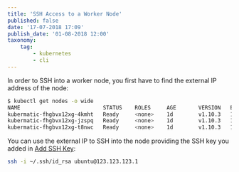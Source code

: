 ```yaml
---
title: 'SSH Access to a Worker Node'
published: false
date: '17-07-2018 17:09'
publish_date: '01-08-2018 12:00'
taxonomy:
    tag:
        - kubernetes
        - cli
---
```


In order to SSH into a worker node, you first have to find the external IP address of the node:

```bash
$ kubectl get nodes -o wide
NAME                          STATUS    ROLES     AGE       VERSION   EXTERNAL-IP       OS-IMAGE             KERNEL-VERSION      CONTAINER-RUNTIME
kubermatic-fhgbvx12xg-4kmht   Ready     <none>    1d        v1.10.3   123.123.123.1     Ubuntu 16.04.4 LTS   4.4.0-116-generic   docker://17.3.2
kubermatic-fhgbvx12xg-jzspq   Ready     <none>    1d        v1.10.3   123.123.123.2     Ubuntu 16.04.4 LTS   4.4.0-116-generic   docker://17.3.2
kubermatic-fhgbvx12xg-t8nwc   Ready     <none>    1d        v1.10.3   123.123.123.3     Ubuntu 16.04.4 LTS   4.4.0-116-generic   docker://17.3.2
```

You can use the external IP to SSH into the node providing the SSH key you added in [Add SSH Key](./add-ssh-key.md):

```bash
ssh -i ~/.ssh/id_rsa ubuntu@123.123.123.1
```
